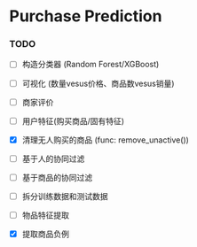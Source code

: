 # Purchase Prediction


### TODO

- [ ] 构造分类器 (Random Forest/XGBoost)

- [ ] 可视化 (数量vesus价格、商品数vesus销量)

- [ ] 商家评价

- [ ] 用户特征(购买商品/固有特征)

- [x] 清理无人购买的商品 (func: remove_unactive())

- [ ] 基于人的协同过滤

- [ ] 基于商品的协同过滤

- [ ] 拆分训练数据和测试数据

- [ ] 物品特征提取

- [x] 提取商品负例